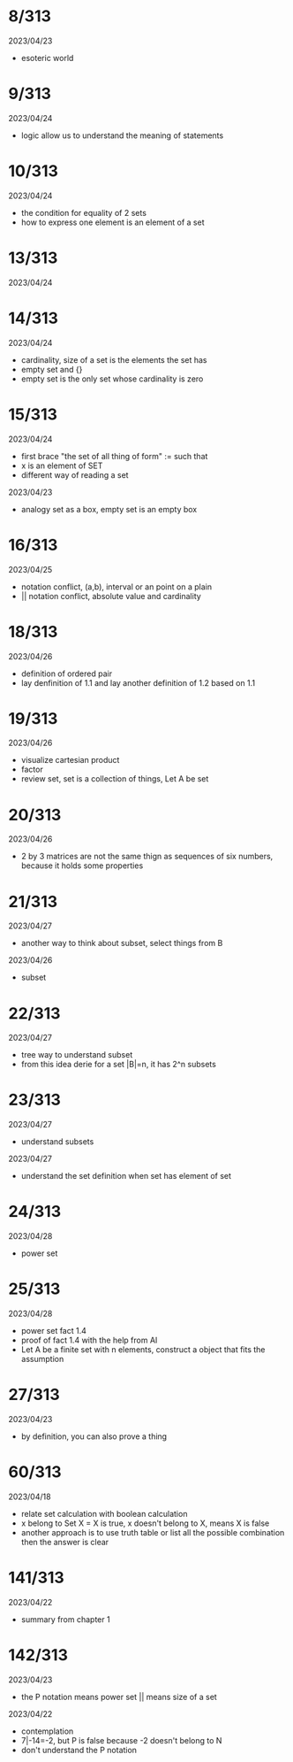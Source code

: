 # 8/313

2023/04/23

- esoteric world


# 9/313

2023/04/24

- logic allow us to understand the meaning of statements


# 10/313

2023/04/24

- the condition for equality of 2 sets
- how to express one element is an element of a set

# 13/313

2023/04/24

# 14/313

2023/04/24

- cardinality, size of a set is the elements the set has
- empty set and {}
- empty set is the only set whose cardinality is zero

# 15/313

2023/04/24

- first brace "the set of all thing of form" := such that
- x is an element of SET
- different way of reading a set

2023/04/23

- analogy set as a box, empty set is an empty box

# 16/313

2023/04/25

- notation conflict, (a,b), interval or an point on a plain
- || notation conflict, absolute value and cardinality

# 18/313

2023/04/26

- definition of ordered pair
- lay denfinition of 1.1 and lay another definition of 1.2 based on 1.1


# 19/313

2023/04/26

- visualize cartesian product
- factor
- review set, set is a collection of things, Let A be set

# 20/313

2023/04/26

- 2 by 3 matrices are not the same thign as sequences of six numbers, because it holds some properties

# 21/313

2023/04/27

- another way to think about subset, select things from B

2023/04/26

- subset

# 22/313

2023/04/27

- tree way to understand subset
- from this idea derie for a set |B|=n, it has 2^n subsets

# 23/313

2023/04/27

- understand subsets

2023/04/27

- understand the set definition when set has element of set

# 24/313

2023/04/28

- power set

# 25/313

2023/04/28

- power set fact 1.4
- proof of fact 1.4 with the help from AI
- Let A be a finite set with n elements, construct a object that fits the assumption

# 27/313

2023/04/23

- by definition, you can also prove a thing


# 60/313

2023/04/18

- relate set calculation with boolean calculation
- x belong to Set X = X is true, x doesn't belong to X, means X is false
- another approach is to use truth table or list all the possible combination then the answer is clear

# 141/313

2023/04/22

- summary from chapter 1


# 142/313

2023/04/23

- the P notation means power set || means size of a set

2023/04/22

- contemplation
- 7|-14=-2, but P is false because -2 doesn't belong to N
- don't understand the P notation

